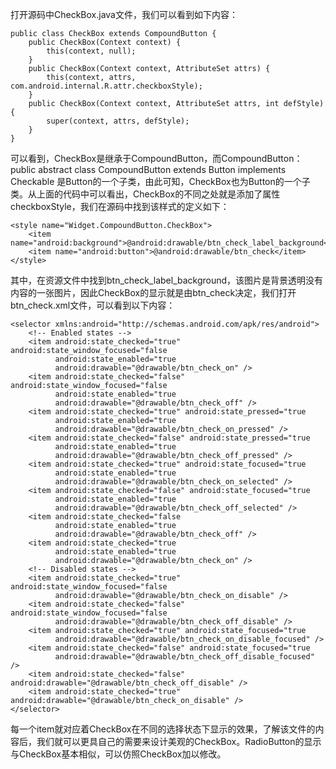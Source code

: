 打开源码中CheckBox.java文件，我们可以看到如下内容：
```  
public class CheckBox extends CompoundButton {
	public CheckBox(Context context) {
		this(context, null);
	}
	public CheckBox(Context context, AttributeSet attrs) {
		this(context, attrs, com.android.internal.R.attr.checkboxStyle);
	}
	public CheckBox(Context context, AttributeSet attrs, int defStyle) {
		super(context, attrs, defStyle);
	}
}
```
可以看到，CheckBox是继承于CompoundButton，而CompoundButton：
public abstract class CompoundButton extends Button implements Checkable
是Button的一个子类，由此可知，CheckBox也为Button的一个子类。从上面的代码中可以看出，CheckBox的不同之处就是添加了属性checkboxStyle，我们在源码中找到该样式的定义如下：
```  
<style name="Widget.CompoundButton.CheckBox">
	<item name="android:background">@android:drawable/btn_check_label_background</item>
	<item name="android:button">@android:drawable/btn_check</item>
</style>
```
其中，在资源文件中找到btn_check_label_background，该图片是背景透明没有内容的一张图片，因此CheckBox的显示就是由btn_check决定，我们打开btn_check.xml文件，可以看到以下内容：
```  
<selector xmlns:android="http://schemas.android.com/apk/res/android">
    <!-- Enabled states -->
    <item android:state_checked="true" android:state_window_focused="false
          android:state_enabled="true
          android:drawable="@drawable/btn_check_on" />
    <item android:state_checked="false" android:state_window_focused="false
          android:state_enabled="true
          android:drawable="@drawable/btn_check_off" />
    <item android:state_checked="true" android:state_pressed="true
          android:state_enabled="true
          android:drawable="@drawable/btn_check_on_pressed" />
    <item android:state_checked="false" android:state_pressed="true
          android:state_enabled="true
          android:drawable="@drawable/btn_check_off_pressed" />
    <item android:state_checked="true" android:state_focused="true
          android:state_enabled="true
          android:drawable="@drawable/btn_check_on_selected" />
    <item android:state_checked="false" android:state_focused="true
          android:state_enabled="true
          android:drawable="@drawable/btn_check_off_selected" />
    <item android:state_checked="false
          android:state_enabled="true
          android:drawable="@drawable/btn_check_off" />
    <item android:state_checked="true
          android:state_enabled="true
          android:drawable="@drawable/btn_check_on" />
    <!-- Disabled states -->
    <item android:state_checked="true" android:state_window_focused="false
          android:drawable="@drawable/btn_check_on_disable" />
    <item android:state_checked="false" android:state_window_focused="false
          android:drawable="@drawable/btn_check_off_disable" />
    <item android:state_checked="true" android:state_focused="true
          android:drawable="@drawable/btn_check_on_disable_focused" />
    <item android:state_checked="false" android:state_focused="true
          android:drawable="@drawable/btn_check_off_disable_focused" />
    <item android:state_checked="false" android:drawable="@drawable/btn_check_off_disable" />
    <item android:state_checked="true" android:drawable="@drawable/btn_check_on_disable" />
</selector>
```
每一个item就对应着CheckBox在不同的选择状态下显示的效果，了解该文件的内容后，我们就可以更具自己的需要来设计美观的CheckBox。RadioButton的显示与CheckBox基本相似，可以仿照CheckBox加以修改。
